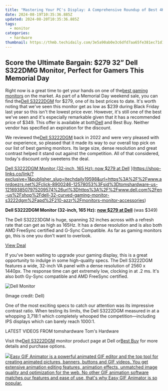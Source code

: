 ```yaml
---
title: "Mastering Your PC's Display: A Comprehensive Roundup of Best 4K, 144Hz Monitors for Gamers"
date: 2024-08-19T10:35:36.885Z
updated: 2024-08-20T10:35:36.885Z
tags:
  - monitor
categories:
  - hardware
thumbnail: https://thmb.techidaily.com/3e5a90ab0e3c6dfd7aa65fe381ec71d12d0b563a60e02073718388cd3d8e712f.jpg
---
```


## Score the Ultimate Bargain: $279 32” Dell S322DMG Monitor, Perfect for Gamers This Memorial Day

Right now is a great time to get your hands on one of the[best gaming monitors](https://tools.techidaily.com) on the market. As part of a Memorial Day weekend sale, you can find the[Dell S3222DGM](https://shop-links.co/link/?exclusive=1&publisher_slug=itechdaily19598&url=https%3A%2F%2Fwww.anrdoezrs.net%2Fclick-8900246-12578053%3Fsid%3Dtomshardware-us-9311511623259048210%26url%3Dhttps%3A%2F%2Fwww.dell.com%2Fen-us%2Fshop%2Fdell-32-curved-gaming-monitor-s3222dgm%2Fapd%2F210-azzr%2Fmonitors-monitor-accessories) for $279, one of its best prices to date. It's worth noting that we've seen this monitor get as low as $239 during Black Friday last year so this isn't the lowest price ever. However, it's still one of the best we've seen and it's especially remarkable given that it has a recommended price of $349\. This offer is available at both[Dell](https://tools.techidaily.com) and Best Buy. Neither vendor has specified an expiration for the discount.

 We reviewed the[Dell S3222DGM](https://tools.techidaily.com) back in 2022 and were very pleased with our experience, so pleased that it made its way to our overall top pick on our list of best gaming monitors. Its large size, dense resolution and great contrast helped it stand out against the competition. All of that considered, today's discount only sweetens the deal.

[Dell S3222DGM Monitor (32-inch, 165 Hz): now $279 at Dell](https://cdn.mos.cms.futurecdn.net/mKYPbNDZ6xKL2dHiuaEDSh-200-100.jpg "Dell S3222DGM Monitor (32-inch, 165 Hz): now $279 at Dell") ](https://shop-links.co/link/?exclusive=1&publisher_slug=itechdaily19598&url=https%3A%2F%2Fwww.anrdoezrs.net%2Fclick-8900246-12578053%3Fsid%3Dtomshardware-us-1216938507975209574%26url%3Dhttps%3A%2F%2Fwww.dell.com%2Fen-us%2Fshop%2Fdell-32-curved-gaming-monitor-s3222dgm%2Fapd%2F210-azzr%2Fmonitors-monitor-accessories)

**Dell S3222DGM Monitor (32-inch, 165 Hz):** [**now $279 at Dell**](https://shop-links.co/link/?exclusive=1&publisher_slug=itechdaily19598&url=https%3A%2F%2Fwww.anrdoezrs.net%2Fclick-8900246-12578053%3Fsid%3Dtomshardware-us-9107152961499617092%26url%3Dhttps%3A%2F%2Fwww.dell.com%2Fen-us%2Fshop%2Fdell-32-curved-gaming-monitor-s3222dgm%2Fapd%2F210-azzr%2Fmonitors-monitor-accessories) (was $349)  
  
 The Dell S32223DGM is huge, spanning 32 inches across with a refresh rate that can get as high as 165Hz. It has a dense resolution and is also both AMD FreeSync certified and G-Sync Compatible. As far as gaming monitors go, this is one you don't want to overlook.

[View Deal](https://shop-links.co/link/?exclusive=1&publisher_slug=itechdaily19598&url=https%3A%2F%2Fwww.anrdoezrs.net%2Fclick-8900246-12578053%3Fsid%3Dtomshardware-us-1216938507975209574%26url%3Dhttps%3A%2F%2Fwww.dell.com%2Fen-us%2Fshop%2Fdell-32-curved-gaming-monitor-s3222dgm%2Fapd%2F210-azzr%2Fmonitors-monitor-accessories)

 If you've been waiting to upgrade your gaming display, this is a great opportunity to indulge in some high-quality specs. The Dell S3222DGM features a wide, 32-inch VA panel with a dense resolution of 2560 x 1440px. The response time can get extremely low, clocking in at .2 ms. It's also both Gy-Sync compatible and AMD FreeSync certified.

![Dell Monitor](https://cdn.mos.cms.futurecdn.net/pJXwHV8wEUvPzDMdLmjQAV-320-80.jpg)

(Image credit: Dell)

 One of the most exciting specs to catch our attention was its impressive contrast ratio. When testing its limits, the Dell S3222DGM measured in at a whopping 3,718:1 which completely whooped the competition—including IPS displays which can barely reach 1000:1.

 LATEST VIDEOS FROM tomshardware Tom's Hardware

 Visit the[Dell S3222DGM](https://shop-links.co/link/?exclusive=1&publisher_slug=itechdaily19598&url=https%3A%2F%2Fwww.anrdoezrs.net%2Fclick-8900246-12578053%3Fsid%3Dtomshardware-us-9311511623259048210%26url%3Dhttps%3A%2F%2Fwww.dell.com%2Fen-us%2Fshop%2Fdell-32-curved-gaming-monitor-s3222dgm%2Fapd%2F210-azzr%2Fmonitors-monitor-accessories) monitor product page at Dell or[Best Buy](https://shop-links.co/link/?exclusive=1&publisher_slug=itechdaily19598&url=https%3A%2F%2Fshop-links.co%2Flink%3FskuId%3D6473700%26publisher%255Fslug%3Dfuture%26exclusive%3D1%26u1%3Dtomshardware-us-5270781352541820791%26url%3Dhttps%253A%252F%252Fwww.bestbuy.com%252Fsite%252Fdell-s3222dgm-32-led-curved-qhd-freesync-gaming-monitor-displayport-hdmi-black%252F6473700.p%253FskuId%253D6473700%26article%255Fname%3DThe%2520Dell%2520S3222DGM%252032-inch%2520gaming%2520monitor%2520is%2520just%2520%2524279%2520for%2520Memorial%2520Day%2520weekend%2520%257C%2520Tom%27s%2520Hardware%26article%255Furl%3Dhttps%253A%252F%252Fwww.tomshardware.com%252Fmonitors%252Fgaming-monitors%252Fthe-dell-s3222dgm-32-inch-gaming-monitor-is-just-dollar279-for-memorial-day-weekend) for more details and purchase options.

<ins class="adsbygoogle"
     style="display:block"
     data-ad-format="autorelaxed"
     data-ad-client="ca-pub-7571918770474297"
     data-ad-slot="1223367746"></ins>



<ins class="adsbygoogle"
     style="display:block"
     data-ad-client="ca-pub-7571918770474297"
     data-ad-slot="8358498916"
     data-ad-format="auto"
     data-full-width-responsive="true"></ins>



<!-- affiliate ads begin -->
<a href="https://secure.2checkout.com/order/checkout.php?PRODS=174416&QTY=1&AFFILIATE=108875&CART=1"><img src="https://www.easygifanimator.net/images/gif-animator.png" border="0">Easy GIF Animator is a powerful animated GIF editor and the top tool for creating animated pictures, banners, buttons and GIF videos. You get extensive animation editing features, animation effects, unmatched image quality and optimization for the web. No other GIF animation software matches our features and ease of use, that's why Easy GIF Animator is so popular.</a>
<!-- affiliate ads end -->